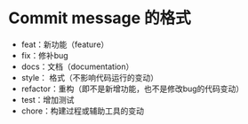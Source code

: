 # Commit message 的格式
 - feat：新功能（feature）
 - fix：修补bug
 - docs：文档（documentation）
 - style： 格式（不影响代码运行的变动）
 - refactor：重构（即不是新增功能，也不是修改bug的代码变动）
 - test：增加测试
 - chore：构建过程或辅助工具的变动

